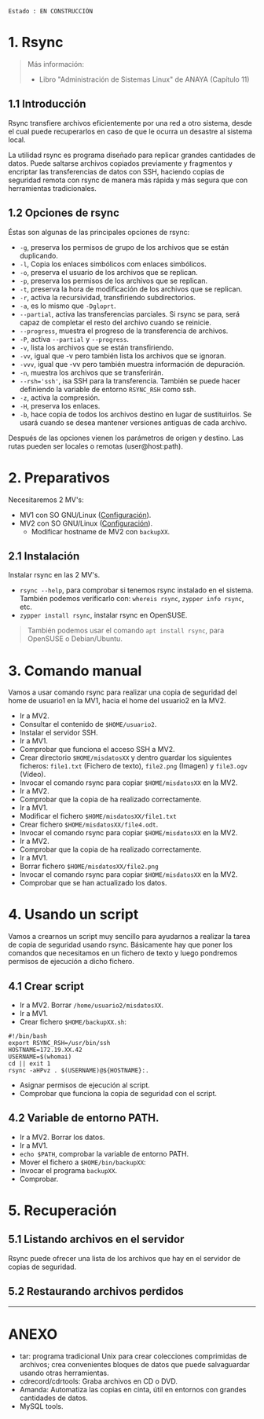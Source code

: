 
```
Estado : EN CONSTRUCCIÓN
```

# 1. Rsync

> Más información:
> * Libro "Administración de Sistemas Linux" de ANAYA (Capítulo 11)

## 1.1 Introducción

Rsync transfiere archivos eficientemente por una red a otro sistema, desde el cual puede recuperarlos en caso de que le ocurra un desastre al sistema local.

La utilidad rsync es programa diseñado para replicar grandes cantidades de datos. Puede saltarse archivos copiados previamente y fragmentos y encriptar las transferencias de datos con SSH, haciendo copias de seguridad remota con rsync de manera más rápida y más segura que con herramientas tradicionales.

## 1.2 Opciones de rsync

Éstas son algunas de las principales opciones de rsync:
* `-g`, preserva los permisos de grupo de los archivos que se están duplicando.
* `-l`, Copia los enlaces simbólicos com enlaces simbólicos.
* `-o`, preserva el usuario de los archivos que se replican.
* `-p`, preserva los permisos de los archivos que se replican.
* `-t`, preserva la hora de modificación de los archivos que se replican.
* `-r`, activa la recursividad, transfiriendo subdirectorios.
* `-a`, es lo mismo que `-Dgloprt`.
* `--partial`, activa las transferencias parciales. Si rsync se para, será
capaz de completar el resto del archivo cuando se reinicie.
* `--progress`, muestra el progreso de la transferencia de archivos.
* `-P`, activa `--partial` y `--progress`.
* `-v`, lista los archivos que se están transfiriendo.
* `-vv`, igual que -v pero también lista los archivos que se ignoran.
* `-vvv`, igual que -vv pero también muestra información de depuración.
* `-n`, muestra los archivos que se transferirán.
* `--rsh='ssh'`, isa SSH para la transferencia. También se puede hacer definiendo
la variable de entorno `RSYNC_RSH` como ssh.
* `-z`, activa la compresión.
* `-H`, preserva los enlaces.
* `-b`, hace copia de todos los archivos destino en lugar de sustituirlos. Se usará
cuando se desea mantener versiones antiguas de cada archivo.

Después de las opciones vienen los parámetros de origen y destino. Las rutas pueden ser locales o remotas (user@host:path).

# 2. Preparativos

Necesitaremos 2 MV's:
* MV1 con SO GNU/Linux ([Configuración](../../global/configuracion/opensuse.md)).
* MV2 con SO GNU/Linux ([Configuración](../../global/configuracion/opensuse.md)).
    * Modificar hostname de MV2 con `backupXX`.

## 2.1 Instalación

Instalar rsync en las 2 MV's.
* `rsync --help`, para comprobar si tenemos rsync instalado en el sistema.
También podemos verificarlo con: `whereis rsync`, `zypper info rsync`, etc.
* `zypper install rsync`, instalar rsync en OpenSUSE.

> También podemos usar el comando `apt install rsync`, para OpenSUSE o Debian/Ubuntu.

# 3. Comando manual

Vamos a usar comando rsync para realizar una copia de seguridad del
home de usuario1 en la MV1, hacia el home del usuario2 en la MV2.

* Ir a MV2.
* Consultar el contenido de `$HOME/usuario2`.
* Instalar el servidor SSH.
* Ir a MV1.
* Comprobar que funciona el acceso SSH a MV2.
* Crear directorio `$HOME/misdatosXX` y dentro guardar los
siguientes ficheros: `file1.txt` (Fichero de texto), `file2.png` (Imagen) y
`file3.ogv` (Vídeo).
* Invocar el comando rsync para copiar `$HOME/misdatosXX` en la MV2.
* Ir a MV2.
* Comprobar que la copia de ha realizado correctamente.
* Ir a MV1.
* Modificar el fichero `$HOME/misdatosXX/file1.txt`
* Crear fichero `$HOME/misdatosXX/file4.odt`.
* Invocar el comando rsync para copiar `$HOME/misdatosXX` en la MV2.
* Ir a MV2.
* Comprobar que la copia de ha realizado correctamente.
* Ir a MV1.
* Borrar fichero `$HOME/misdatosXX/file2.png`
* Invocar el comando rsync para copiar `$HOME/misdatosXX` en la MV2.
* Comprobar que se han actualizado los datos.

# 4. Usando un script

Vamos a crearnos un script muy sencillo para ayudarnos a realizar la tarea de copia de seguridad usando rsync. Básicamente hay que poner los comandos que necesitamos en un fichero de texto y luego pondremos permisos de ejecución a dicho fichero.

## 4.1 Crear script

* Ir a MV2. Borrar `/home/usuario2/misdatosXX`.
* Ir a MV1.
* Crear fichero `$HOME/backupXX.sh`:

```
#!/bin/bash
export RSYNC_RSH=/usr/bin/ssh
HOSTNAME=172.19.XX.42
USERNAME=$(whomai)
cd || exit 1
rsync -aHPvz . $(USERNAME)@${HOSTNAME}:.
```

* Asignar permisos de ejecución al script.
* Comprobar que funciona la copia de seguridad con el script.

## 4.2 Variable de entorno PATH.

* Ir a MV2. Borrar los datos.
* Ir a MV1.
* `echo $PATH`, comprobar la variable de entorno PATH.
* Mover el fichero a `$HOME/bin/backupXX`:
* Invocar el programa `backupXX`.
* Comprobar.

# 5. Recuperación

## 5.1 Listando archivos en el servidor

Rsync puede ofrecer una lista de los archivos que hay en el servidor de copias de seguridad.

## 5.2 Restaurando archivos perdidos

---

# ANEXO

* tar: programa tradicional Unix para crear colecciones comprimidas de archivos; crea convenientes bloques de datos que puede salvaguardar usando otras herramientas.
* cdrecord/cdrtools: Graba archivos en CD o DVD.
* Amanda: Automatiza las copias en cinta, útil en entornos con grandes cantidades de datos.
* MySQL tools.
